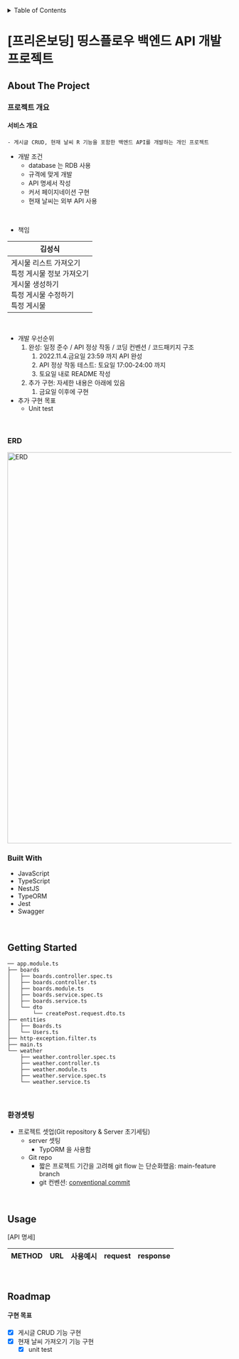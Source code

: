 <!-- Improved compatibility of back to top link: See: https://github.com/othneildrew/Best-README-Template/pull/73 -->

<a name="readme-top"></a>

<!--
*** Thanks for checking out the Best-README-Template. If you have a suggestion
*** that would make this better, please fork the repo and create a pull request
*** or simply open an issue with the tag "enhancement".
*** Don't forget to give the project a star!
*** Thanks again! Now go create something AMAZING! :D
-->

<!-- TABLE OF CONTENTS -->
<details>
  <summary>Table of Contents</summary>
  <ol>
    <li>
      <a href="#about-the-project">About The Project</a>
      <ul>
        <li><a href="#built-with">Built With</a></li>
      </ul>
    </li>
    <li>
      <a href="#getting-started">Getting Started</a>
      <ul>
        <li><a href="#환경셋팅">환경셋팅</a></li>
      </ul>
    </li>
    <li><a href="#usage">Usage</a></li>
    <li><a href="#roadmap">Roadmap</a></li>
  </ol>
</details>

<!-- ABOUT THE PROJECT -->

# [프리온보딩] 띵스플로우 백엔드 API 개발 프로젝트

## About The Project

### 프로젝트 개요

#### 서비스 개요

    - 게시글 CRUD, 현재 날씨 R 기능을 포함한 백엔드 API를 개발하는 개인 프로젝트

- 개발 조건
  - database 는 RDB 사용
  - 규격에 맞게 개발
  - API 명세서 작성
  - 커서 페이지네이션 구현
  - 현재 날씨는 외부 API 사용

</br>

- 책임

| 김성식                                                                                                           |
| ---------------------------------------------------------------------------------------------------------------- |
| 게시물 리스트 가져오기</br>특정 게시물 정보 가져오기</br>게시물 생성하기</br>특정 게시물 수정하기<br>특정 게시물 |

</br>

- 개발 우선순위
  1. 완성: 일정 준수 / API 정상 작동 / 코딩 컨벤션 / 코드패키지 구조
     1. 2022.11.4.금요일 23:59 까지 API 완성
     2. API 정상 작동 테스트: 토요일 17:00-24:00 까지
     3. 토요일 내로 README 작성
  2. 추가 구현: 자세한 내용은 아래에 있음
     1. 금요일 이후에 구현
- 추가 구현 목표
  - Unit test

</br>

### ERD

<img width="880" alt="ERD" src="https://user-images.githubusercontent.com/104759273/200097750-d6d99871-00be-4a5d-bc8e-119aab511c05.png">

</br>

### Built With

- JavaScript
- TypeScript
- NestJS
- TypeORM
- Jest
- Swagger

</br>

<!-- GETTING STARTED -->

## Getting Started

```
── app.module.ts
├── boards
│   ├── boards.controller.spec.ts
│   ├── boards.controller.ts
│   ├── boards.module.ts
│   ├── boards.service.spec.ts
│   ├── boards.service.ts
│   └── dto
│       └── createPost.request.dto.ts
├── entities
│   ├── Boards.ts
│   └── Users.ts
├── http-exception.filter.ts
├── main.ts
└── weather
    ├── weather.controller.spec.ts
    ├── weather.controller.ts
    ├── weather.module.ts
    ├── weather.service.spec.ts
    └── weather.service.ts
```

</br>

### 환경셋팅

- 프로젝트 셋업(Git repository & Server 초기세팅)
  - server 셋팅
    - TypORM 을 사용함
  - Git repo
    - 짧은 프로젝트 기간을 고려해 git flow 는 단순화했음: main-feature branch
    - git 컨벤션: [conventional commit](https://www.conventionalcommits.org/en/v1.0.0/)

</br>

<!-- USAGE EXAMPLES -->

## Usage

[API 명세]

| METHOD | URL | 사용예시 | request | response |
| ------ | --- | -------- | ------- | -------- |

</br>

<!-- ROADMAP -->

## Roadmap

#### 구현 목표

- [x] 게시글 CRUD 기능 구현
- [x] 현재 날씨 가져오기 기능 구현
  - [x] unit test
